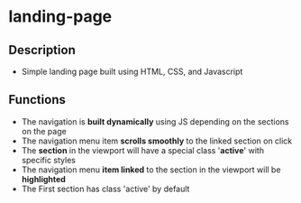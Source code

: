 # landing-page
## Description
- Simple landing page built using HTML, CSS, and Javascript
## Functions
- The navigation is **built dynamically** using JS depending on the sections on the page
- The navigation menu item **scrolls smoothly** to the linked section on click
- The **section** in the viewport will have a special class '**active**' with specific styles
- The navigation menu **item linked** to the section in the viewport will be **highlighted**
- The First section has class 'active' by default
